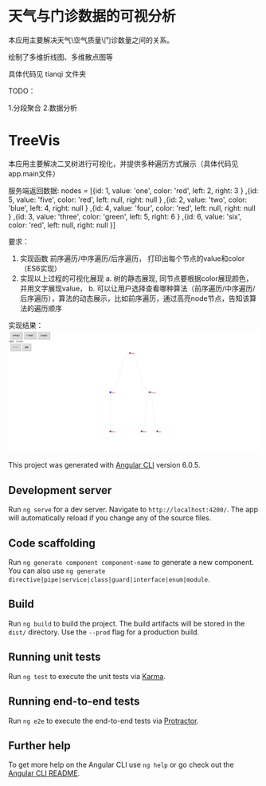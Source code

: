 # 天气与门诊数据的可视分析
本应用主要解决天气\空气质量\门诊数量之间的关系。

绘制了多维折线图、多维散点图等

具体代码见 tianqi 文件夹

TODO：

1.分段聚合
2.数据分析

# TreeVis
本应用主要解决二叉树进行可视化，并提供多种遍历方式展示（具体代码见app.main文件）

服务端返回数据:
 nodes = [{id: 1, value: 'one', color: 'red', left: 2, right: 3 }
,{id: 5, value: 'five', color: 'red', left: null, right: null }
,{id: 2, value: 'two', color: 'blue', left: 4, right: null }
,{id: 4, value: 'four', color: 'red', left: null, right: null }
,{id: 3, value: 'three', color: 'green', left: 5, right: 6 }
,{id: 6, value: 'six', color: 'red', left: null, right: null }]


要求：
1. 实现函数 前序遍历/中序遍历/后序遍历， 打印出每个节点的value和color （ES6实现）
2. 实现以上过程的可视化展现
  a. 树的静态展现, 同节点要根据color展现颜色，并用文字展现value，
  b. 可以让用户选择查看哪种算法（前序遍历/中序遍历/后序遍历），算法的动态展示，比如前序遍历，通过高亮node节点，告知该算法的遍历顺序

实现结果：
![结果截图](/src/assets/res.png)

This project was generated with [Angular CLI](https://github.com/angular/angular-cli) version 6.0.5.

## Development server

Run `ng serve` for a dev server. Navigate to `http://localhost:4200/`. The app will automatically reload if you change any of the source files.

## Code scaffolding

Run `ng generate component component-name` to generate a new component. You can also use `ng generate directive|pipe|service|class|guard|interface|enum|module`.

## Build

Run `ng build` to build the project. The build artifacts will be stored in the `dist/` directory. Use the `--prod` flag for a production build.

## Running unit tests

Run `ng test` to execute the unit tests via [Karma](https://karma-runner.github.io).

## Running end-to-end tests

Run `ng e2e` to execute the end-to-end tests via [Protractor](http://www.protractortest.org/).

## Further help

To get more help on the Angular CLI use `ng help` or go check out the [Angular CLI README](https://github.com/angular/angular-cli/blob/master/README.md).
